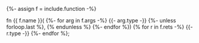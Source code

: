 
{%- assign f = include.function -%}

fn {{ f.name }}(
{%- for arg in f.args -%}
	{{- arg.type -}}
	{%- unless forloop.last %}, {% endunless %}
{%- endfor %}) {% for r in f.rets -%}
	{{- r.type -}}
{%- endfor %};
